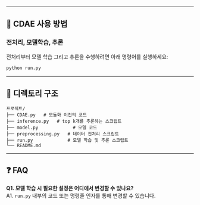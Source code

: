 
---

## 🚀 CDAE 사용 방법

### 전처리, 모델학습, 추론
전처리부터 모델 학습 그리고 추론을 수행하려면 아래 명령어를 실행하세요:

```bash
python run.py
```

---

## 📂 디렉토리 구조

```
프로젝트/
├── CDAE.py   # 모듈화 이전의 코드
├── inference.py   # top k개를 추론하는 스크립트
├── model.py             # 모델 코드
├── preprocessing.py   # 데이터 전처리 스크립트
├── run.py             # 모델 학습 및 추론 스크립트
└── README.md        
```


---

## ❓ FAQ

**Q1. 모델 학습 시 필요한 설정은 어디에서 변경할 수 있나요?**  
A1. `run.py` 내부의 코드 또는 명령줄 인자를 통해 변경할 수 있습니다.